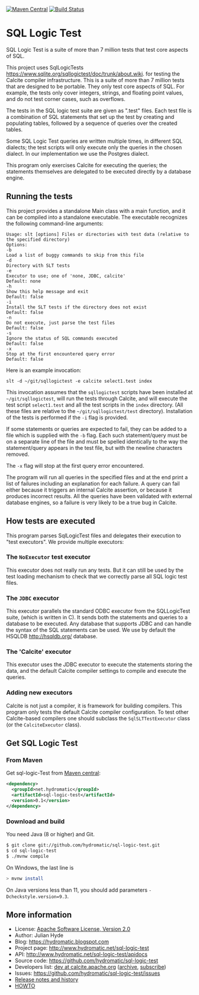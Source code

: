 <!--
{% comment %}
Licensed to Julian Hyde under one or more contributor license
agreements.  See the NOTICE file distributed with this work
for additional information regarding copyright ownership.
Julian Hyde licenses this file to you under the Apache
License, Version 2.0 (the "License"); you may not use this
file except in compliance with the License.  You may obtain a
copy of the License at

http://www.apache.org/licenses/LICENSE-2.0

Unless required by applicable law or agreed to in writing,
software distributed under the License is distributed on an
"AS IS" BASIS, WITHOUT WARRANTIES OR CONDITIONS OF ANY KIND,
either express or implied.  See the License for the specific
language governing permissions and limitations under the
License.
{% endcomment %}
-->
[![Maven Central](https://maven-badges.herokuapp.com/maven-central/net.hydromatic/sql-logic-test/badge.svg)](https://maven-badges.herokuapp.com/maven-central/net.hydromatic/sql-logic-test)
[![Build Status](https://github.com/hydromatic/sql-logic-test/actions/workflows/main.yml/badge.svg?branch=main)](https://github.com/hydromatic/sql-logic-test/actions?query=branch%3Amain)

# SQL Logic Test

SQL Logic Test is a suite of more than 7 million tests that test core aspects of SQL.

This project uses SqlLogicTests
<https://www.sqlite.org/sqllogictest/doc/trunk/about.wiki>.
for testing the Calcite compiler infrastructure.  This is a suite
of more than 7 million tests that are designed to be portable.
They only test core aspects of SQL.  For example, the tests only
cover integers, strings, and floating point values, and do not test
corner cases, such as overflows.

The tests in the SQL logic test suite are given as ".test" files.
Each test file is a combination of SQL statements that set up the test
by creating and populating tables, followed by a sequence of queries
over the created tables.

Some SQL Logic Test queries are written multiple times, in different SQL dialects;
the test scripts will only execute only the queries in the chosen dialect.  In
our implementation we use the Postgres dialect.

This program only exercises Calcite for executing the queries; the statements
themselves are delegated to be executed directly by a database engine.

## Running the tests

This project provides a standalone Main class with a main function,
and it can be compiled into a standalone executable.  The executable
recognizes the following command-line arguments:

```
Usage: slt [options] Files or directories with test data (relative to the specified directory)
Options:
-b
Load a list of buggy commands to skip from this file
-d
Directory with SLT tests
-e
Executor to use; one of 'none, JDBC, calcite'
Default: none
-h
Show this help message and exit
Default: false
-i
Install the SLT tests if the directory does not exist
Default: false
-n
Do not execute, just parse the test files
Default: false
-s
Ignore the status of SQL commands executed
Default: false
-x
Stop at the first encountered query error
Default: false
```

Here is an example invocation:

`slt -d ~/git/sqllogictest -e calcite select1.test index`

This invocation assumes that the `sqllogictest` scripts have been installed at `~/git/sqllogictest`,
will run the tests through Calcite, and will execute the test script `select1.test` and
all the test scripts in the `index` directory.  (All these files are relative to the `~/git/sqllogictest/test`
directory).  Installation of the tests is performed if the `-i` flag is provided.

If some statements or queries are expected to fail, they can be added to a file
which is supplied with the `-b` flag.  Each such statement/query must be on a separate line of the file
and must be spelled identically to the way the statement/query appears in the test file,
but with the newline characters removed.

The `-x` flag will stop at the first query error encountered.

The program will run all queries in the specified files and at the end print a list
of failures including an explanation for each failure.  A query can fail either
because it triggers an internal Calcite assertion, or because it produces incorrect
results.  All the queries have been validated with external database engines, so a failure
is very likely to be a true bug in Calcite.

## How tests are executed

This program parses SqlLogicTest files and delegates their execution to
"test executors".  We provide multiple executors:

### The `NoExecutor` test executor

This executor does not really run any tests.  But it can still be used
by the test loading mechanism to check that we correctly parse all
SQL logic test files.

### The `JDBC` executor

This executor parallels the standard ODBC executor from the SQLLogicTest suite,
(which is written in C).  It sends both the statements and queries to a database to be executed.
Any database that supports JDBC and can handle the syntax of the
SQL statements can be used.  We use by default the HSQLDB
<http://hsqldb.org/> database.

### The 'Calcite' executor

This executor uses the JDBC executor to execute the statements storing
the data, and the default Calcite compiler settings to compile and
execute the queries.

### Adding new executors

Calcite is not just a compiler, it is framework for building compilers.
This program only tests the default Calcite compiler configuration.  To test other
Calcite-based compilers one should subclass the `SqlSLTTestExecutor` class
(or the `CalciteExecutor` class).

## Get SQL Logic Test

### From Maven

Get sql-logic-Test from
<a href="https://search.maven.org/#search%7Cga%7C1%7Ca%3Asql-logic-test">Maven central</a>:

```xml
<dependency>
  <groupId>net.hydromatic</groupId>
  <artifactId>sql-logic-test</artifactId>
  <version>0.1</version>
</dependency>
```

### Download and build

You need Java (8 or higher) and Git.

```bash
$ git clone git://github.com/hydromatic/sql-logic-test.git
$ cd sql-logic-test
$ ./mvnw compile
```

On Windows, the last line is

```bash
> mvnw install
```

On Java versions less than 11, you should add parameters
`-Dcheckstyle.version=9.3`.

## More information

* License: <a href="LICENSE">Apache Software License, Version 2.0</a>
* Author: Julian Hyde
* Blog: https://hydromatic.blogspot.com
* Project page: http://www.hydromatic.net/sql-logic-test
* API: http://www.hydromatic.net/sql-logic-test/apidocs
* Source code: https://github.com/hydromatic/sql-logic-test
* Developers list:
  <a href="mailto:dev@calcite.apache.org">dev at calcite.apache.org</a>
  (<a href="https://mail-archives.apache.org/mod_mbox/calcite-dev/">archive</a>,
  <a href="mailto:dev-subscribe@calcite.apache.org">subscribe</a>)
* Issues: https://github.com/hydromatic/sql-logic-test/issues
* <a href="HISTORY.md">Release notes and history</a>
* <a href="HOWTO.md">HOWTO</a>
